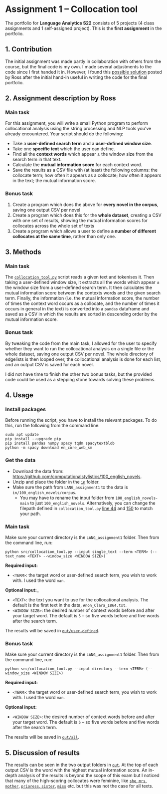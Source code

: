 # Assignment 1 – Collocation tool
The portfolio for __Language Analytics S22__ consists of 5 projects (4 class assignments and 1 self-assigned project). This is the __first assignment__ in the portfolio. 

## 1. Contribution
The initial assignment was made partly in collaboration with others from the course, but the final code is my own. I made several adjustments to the code since I first handed it in. However, I found this [possible solution](https://github.com/CDS-AU-DK/cds-language/blob/main/notebooks/assignment1_possible_solution.ipynb) posted by Ross after the initial hand-in useful in writing the code for the final portfolio.

## 2. Assignment description by Ross
### Main task
For this assignment, you will write a small Python program to perform collocational analysis using the string processing and NLP tools you've already encountered. Your script should do the following:

- Take a __user-defined search term__ and a __user-defined window size__.
- Take one __specific text__ which the user can define.
- Find all the __context words__ which appear ± the window size from the search term in that text.
- Calculate the __mutual information score__ for each context word.
- Save the results as a CSV file with (at least) the following columns: the collocate term; how often it appears as a collocate; how often it appears in the text; the mutual information score.

### Bonus task
1. Create a program which does the above for __every novel in the corpus__, saving one output CSV per novel
2. Create a program which does this for the __whole dataset__, creating a CSV with one set of results, showing the mutual information scores for collocates across the whole set of texts
3. Create a program which allows a user to define __a number of different collocates at the same time__, rather than only one.

## 3. Methods
### Main task
The [`collocation_tool.py`](https://github.com/agnesbn/LANG_assignment1/blob/main/src/collocation_tool.py) script reads a given text and tokenises it. Then taking a user-defined window size, it extracts all the words which appear ± the window size from a user-defined search term. It then calculates the mutual information score between the contexts words and the given search term. Finally, the information (i.e. the mutual information score, the number of times the context word occurs as a collocate, and the number of times it occurs in general in the text) is converted into a `pandas` dataframe and saved as a CSV in which the results are sorted in descending order by the mutual information score.

### Bonus task
By tweaking the code from the main task, I allowed for the user to specify whether they want to run the collocational analysis on a single file or the whole dataset, saving one output CSV per novel. The whole directory of edgelists is then looped over, the collocational analysis is done for each list, and an output CSV is saved for each novel.

I did not have time to finish the other two bonus tasks, but the provided code could be used as a stepping stone towards solving these problems.


## 4. Usage
### Install packages
Before running the script, you have to install the relevant packages. To do this, run the following from the command line:
```
sudo apt update
pip install --upgrade pip
pip install pandas numpy spacy tqdm spacytextblob
python -m spacy download en_core_web_sm
```

### Get the data
- Download the data from: https://github.com/computationalstylistics/100_english_novels.
- Unzip and place the folder in the [`in`](https://github.com/agnesbn/LANG_assignment1/tree/main/in) folder.
- Make sure the path from `LANG_assignment1` to the data is `in/100_english_novels/corpus`.
    - You may have to rename the input folder from `100_english_novels-main` to just `100_english_novels`. Alternatively, you can change the filepath defined in `collocation_tool.py` [line 44](https://github.com/agnesbn/LANG_assignment1/blob/2163cdfc70d9a736591afe3bfdea83cd33cd9340/src/collocation_tool.py#L44) and [150](https://github.com/agnesbn/LANG_assignment1/blob/2163cdfc70d9a736591afe3bfdea83cd33cd9340/src/collocation_tool.py#L150) to match your path.

### Main task
Make sure your current directory is the `LANG_assignment1` folder. Then from the command line, run:
```
python src/collocation_tool.py --input single_text --term <TERM> (--text_name <TEXT> --window_size <WINDOW SIZE>)
```
__Required input:__
- `<TERM>`: the target word or user-defined search term, you wish to work with. I used the word `man`.

__Optional input:___
- `<TEXT>`: the text you want to use for the collocational analysis. The default is the first text in the data, `Anon_Clara_1864.txt`.
- `<WINDOW SIZE>`: the desired number of context words before and after your target word. The default is `5` – so five words before and five words after the search term.

The results will be saved in [`out/user-defined`](https://github.com/agnesbn/LANG_assignment1/tree/main/out/user-defined).

### Bonus task
Make sure your current directory is the `LANG_assignment1` folder. Then from the command line, run:
```
python src/collocation_tool.py --input directory --term <TERM> (--window_size <WINDOW SIZE>)
```
__Required input:__
- `<TERM>`: the target word or user-defined search term, you wish to work with. I used the word `man`.

__Optional input:__
- `<WINDOW SIZE>`: the desired number of context words before and after your target word. The default is `5` – so five words before and five words after the search term.

The results will be saved in [`out/all`](https://github.com/agnesbn/LANG_assignment1/tree/main/out/all).

## 5. Discussion of results
The results can be seen in the two output folders in [`out`](https://github.com/agnesbn/LANG_assignment1/tree/main/out). At the top of each output CSV is the word with the highest mutual information score. An in-depth analysis of the results is beyond the scope of this exam but I noticed that many of the high-scoring collocates were feminine, like [`she`, `mrs`, `mother`](https://github.com/agnesbn/LANG_assignment1/blob/main/out/all/collocates_man_Anon_Clara_1864_windowsize5.csv), [`prioress`, `sister`](https://github.com/agnesbn/LANG_assignment1/blob/main/out/all/collocates_man_Barclay_Ladies_1917_windowsize5.csv), [`miss`](https://github.com/agnesbn/LANG_assignment1/blob/main/out/all/collocates_man_Barclay_Postern_1911_windowsize5.csv) etc. but this was not the case for all texts.
